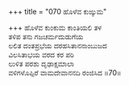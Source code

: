 +++
title = "070 ಹೊಳೆವ ಕುಙ್ಕುಮ"

+++
ಹೊಳೆವ ಕುಂಕುಮ ಕಾಂತಿಯಲಿ ತಳ  
ತಳಿಪ ತನು ಗಜಚರ್ಮದುಡುಗೆಯ  
ಲಲಿತ ದಂತಪ್ರಭೆಯ ದರಹಸಿತಾನನಾಂಬುಜದ   
ವಿಲಸಿತಾಭಯ ವರದ ಕರ ಪರಿ  
ಲುಳಿತ ಪರಶು ದೃಢಾಕ್ಷಮಾಲಾ  
ವಳಿಗಳೊಪ್ಪಿರೆ ವಾಮದೇವಾನನದಿ ರಂಜಿಸಿದ      ॥70॥